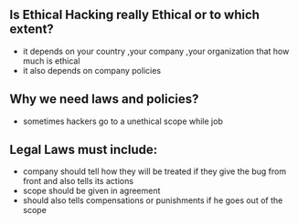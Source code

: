 ## Is Ethical Hacking really Ethical or to which extent?
- it depends on your country ,your company ,your organization that how much is ethical
- it also depends on company policies
## Why we need laws and policies?
- sometimes hackers go to a unethical scope while job 
## Legal Laws must include:
- company should tell how they will be treated if they give the bug from front and also tells its actions
- scope should be given in agreement
- should also tells compensations or punishments if he goes out of the scope
